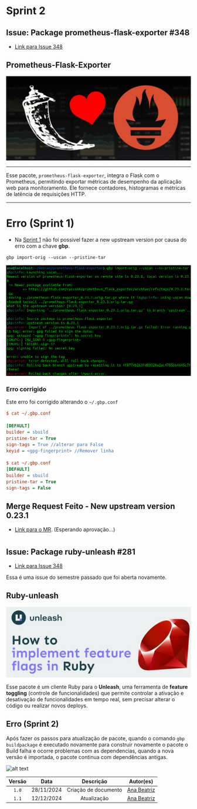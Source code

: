 # Sprint 2

## **Issue: Package prometheus-flask-exporter #348**

- [Link para Issue 348](https://salsa.debian.org/debian-brasil-team/docs/-/issues/348)


## **Prometheus-Flask-Exporter**

![alt text](../img/image.png)

---


Esse pacote, `prometheus-flask-exporter`, integra o Flask com o Prometheus, permitindo exportar métricas de desempenho da aplicação web para monitoramento.
Ele fornece contadores, histogramas e métricas de latência de requisições HTTP.

--- 

# Erro (Sprint 1)

- Na [Sprint 1](../sprint1/ana1.md) não foi possivel fazer a new upstream version por causa do erro com a chave **gbp**.

```
gbp import-orig --uscan --pristine-tar
```

![Erro](../img/ana-error.png)

### Erro corrigido

Este erro foi corrigido alterando o `~/.gbp.conf`

```ini
$ cat ~/.gbp.conf 

[DEFAULT]
builder = sbuild
pristine-tar = True
sign-tags = True //alterar para False
keyid = <gpg-fingerprint> //Remover linha

$ cat ~/.gbp.conf 
[DEFAULT]
builder = sbuild
pristine-tar = True
sign-tags = False
```
## Merge Request Feito - New upstream version 0.23.1

- [Link para o MR](https://salsa.debian.org/python-team/packages/prometheus-flask-exporter/-/merge_requests/5). (Esperando aprovação...)

#

## **Issue: Package ruby-unleash #281**


- [Link para Issue 348](https://salsa.debian.org/debian-brasil-team/docs/-/issues/281)

Essa é uma issue do semestre passado que foi aberta novamente.

## **Ruby-unleash**

![alt text](../img/ruby-unleash.png)


Esse pacote é um cliente Ruby para o **Unleash**, uma ferramenta de **feature toggling** (controle de funcionalidades) que permite controlar a ativação e desativação de funcionalidades em tempo real, sem precisar alterar o código ou realizar novos deploys.

## Erro (Sprint 2)

Após fazer os passos para atualização de pacote, quando o comando `gbp buildpackage` é executado novamente para construir novamente o pacote o Build falha e ocorre problemas com as dependencias, quando a nova versão é importada, o pacote continua com dependências antigas.

![alt text](../img/erro-ana2.png.png)




| Versão |    Data    |      Descrição       |                   Autor(es)                   |
| :----: | :--------: | :------------------: | :-------------------------------------------: |
| `1.0`  | 28/11/2024 | Criação de documento | [Ana Beatriz](https://github.com/ananorberto) |
| `1.1`  | 12/12/2024 | Atualização          | [Ana Beatriz](https://github.com/ananorberto) |

